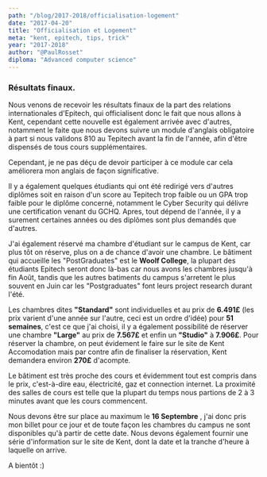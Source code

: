 ```yaml
---
path: "/blog/2017-2018/officialisation-logement"
date: "2017-04-20"
title: "Officialisation et Logement"
meta: "kent, epitech, tips, trick"
year: "2017-2018"
author: "@PaulRosset"
diploma: "Advanced computer science"
---
```


### Résultats finaux.

Nous venons de recevoir les résultats finaux de la part des relations internationales d'Epitech, qui officialisent donc le fait que nous allons à Kent, cependant cette nouvelle est également arrivée avec d'autres, notamment le faite que nous devons suivre un module d'anglais obligatoire à part si nous validons 810 au Tepitech avant la fin de l'année, afin d'être dispensés de tous cours supplémentaires.

Cependant, je ne pas déçu de devoir participer à ce module car cela améliorera mon anglais de façon significative.

Il y a également quelques étudiants qui ont été redirigé vers d'autres diplômes soit en raison d'un score au Tepitech trop faible ou un GPA trop faible pour le diplôme concerné, notamment le Cyber Security qui délivre une certification venant du GCHQ. Apres, tout dépend de l'année, il y a surement certaines années ou des diplômes sont plus demandés que d'autres.

J'ai également réservé ma chambre d'étudiant sur le campus de Kent, car plus tôt on réserve, plus on a de chance d'avoir une chambre. Le bâtiment qui accueille les "PostGraduates" est le **Woolf College**, la plupart des étudiants Epitech seront donc là-bas car nous avons les chambres jusqu'à fin Août, tandis que les autres batiments du campus s'arretent le plus souvent en Juin car les "Postgraduates" font leurs project research durant l'été.

Les chambres dites **"Standard"** sont individuelles et au prix de **6.491£** (les prix varient d'une année sur l'autre, ceci est un ordre d'idée) pour **51 semaines**, c'est ce que j'ai choisi, il y a également possibilité de réserver une chambre **"Large"** au prix de **7.567£** et enfin un **"Studio"** à **7.906£**. Pour réserver la chambre, on peut évidement le faire sur le site de Kent Accomodation mais par contre afin de finaliser la réservation, Kent demandera environ **270£** d'acompte.

Le bâtiment est très proche des cours et évidemment tout est compris dans le prix, c'est-à-dire eau, électricité, gaz et connection internet. La proximité des salles de cours est telle que la plupart du temps nous partions de 2 à 3 minutes avant que les cours commencent.

Nous devons être sur place au maximum le **16 Septembre** , j'ai donc pris mon billet pour ce jour et de toute façon les chambres du campus ne sont disponibles qu'à partir de cette date. Nous devons également fournir une série d'information sur le site de Kent, dont la date et la tranche d'heure à laquelle on arrive.

A bientôt :)
